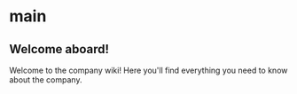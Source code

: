 # main

## Welcome aboard!

Welcome to the company wiki! Here you'll find everything you need to know about the company.
